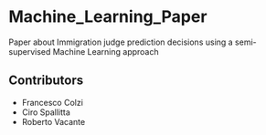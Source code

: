 # Machine_Learning_Paper

Paper about Immigration judge prediction decisions using a semi-supervised Machine Learning approach

## Contributors

- Francesco Colzi
- Ciro Spallitta
- Roberto Vacante
